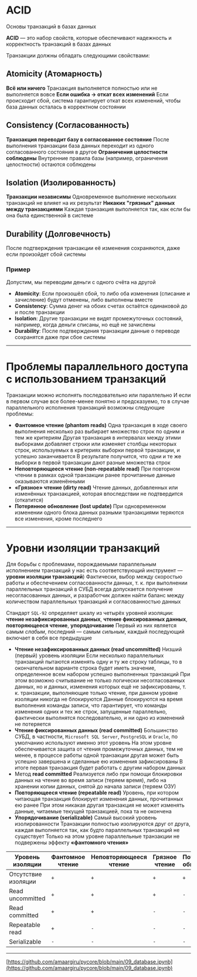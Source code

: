 # ACID
Основы транзакций в базах данных

**ACID** — это набор свойств, которые обеспечивают надежность и корректность транзакций в базах данных

Транзакции должны обладать следующими свойствами:

## Atomicity (Атомарность)
**Всё или ничего** Транзакция выполняется полностью или не выполняется вовсе
**Если ошибка -> откат всех изменений** Если происходит сбой, система гарантирует откат всех изменений, чтобы база данных осталась в корректном состоянии

## Consistency (Согласованность)
**Транзакция переводит базу в согласованное состояние** После выполнения транзакции база данных переходит из одного согласованного состояния в другое
**Ограничения целостности соблюдены** Внутренние правила базы (например, ограничения целостности) остаются соблюдены

## Isolation (Изолированность)
**Транзакции независимы** Одновременное выполнение нескольких транзакций не влияет на их результат
**Никаких "грязных" данных между транзакциями** Каждая транзакция выполняется так, как если бы она была единственной в системе

## Durability (Долговечность)
После подтверждения транзакции её изменения сохраняются, даже если произойдет сбой системы


### Пример

Допустим, мы переводим деньги с одного счёта на другой

- **Atomicity**: Если произошёл сбой, то либо оба изменения (списание и зачисление) будут отменены, либо выполнены вместе
- **Consistency**: Сумма денег на обоих счетах остаётся одинаковой до и после транзакции
- **Isolation**: Другие транзакции не видят промежуточных состояний, например, когда деньги списаны, но ещё не зачислены
- **Durability**: После подтверждения транзакции данные о переводе сохранятся даже при сбое системы

---

# Проблемы параллельного доступа с использованием транзакций

Транзакции можно исполнять последовательно или параллельно
И если в первом случае все более-менее понятно и предсказуемо,
то в случае параллельного исполнения транзакций возможны следующие проблемы:

- **Фантомное чтение (phantom reads)**
Одна транзакция в ходе своего выполнения несколько раз выбирает множество строк по одним и тем же критериям
Другая транзакция в интервалах между этими выборками добавляет строки или изменяет столбцы некоторых строк,
используемых в критериях выборки первой транзакции, и успешно заканчивается
В результате получится, что одни и те же выборки в первой транзакции дают разные множества строк
- **Неповторяющееся чтение (non-repeatable read)**
При повторном чтении в рамках одной транзакции ранее прочитанные данные оказываются изменёнными
- **«Грязное» чтение (dirty read)**
Чтение данных, добавленных или изменённых транзакцией, которая впоследствии не подтвердится (откатится)
- **Потерянное обновление (lost update)**
При одновременном изменении одного блока данных разными транзакциями теряются все изменения, кроме последнего



---


# Уровни изоляции транзакций

Для борьбы с проблемами, порождаемыми параллельным исполнением транзакций у нас есть соответствующий инструмент — **уровни изоляции транзакций**)
Фактически, выбор между скоростью работы и обеспечением согласованности данных,
т. к. при выполнении параллельных транзакций в СУБД всегда допускается получение несогласованных данных,
и разработчик должен найти баланс между количеством параллельных транзакций и согласованностью данных

Стандарт `SQL-92` определяет шкалу из четырёх уровней изоляции: **чтение незафиксированных данных**, **чтение фиксированных данных**, **повторяющееся чтение**, **упорядочивание**
Первый из них является самым _слабым_, последний — самым _сильным_, каждый последующий включает в себя все предыдущие

- **Чтение незафиксированных данных (read uncommitted)**
Низший (первый) уровень изоляции
Если несколько параллельных транзакций пытаются изменять одну и ту же строку таблицы,
то в окончательном варианте строка будет иметь значение, определенное всем набором успешно выполненных транзакций
При этом возможно считывание не только логически несогласованных данных, но и данных, изменения которых ещё не зафиксированы,
т. к. транзакции, выполняющие только чтение, при данном уровне изоляции никогда не блокируются
Данные блокируются на время выполнения команды записи, что гарантирует, что команды изменения одних и тех же строк,
запущенные параллельно, фактически выполнятся последовательно, и ни одно из изменений не потеряется
- **Чтение фиксированных данных (read committed)**
Большинство СУБД, в частности, `Microsoft SQL Server`, `PostgreSQL` и `Oracle`, по умолчанию используют именно этот уровень
На этом уровне обеспечивается защита от чтения промежуточных данных, тем не менее,
в процессе работы одной транзакции другая может быть успешно завершена и сделанные ею изменения зафиксированы
В итоге первая транзакция будет работать с другим набором данных
- Метод **read committed**
Реализуется либо при помощи блокировки данных на чтение во время записи (теряем время),
либо на хранении копии данных, снятой до начала записи (теряем ОЗУ)
- **Повторяющееся чтение (repeatable read)**
Уровень, при котором читающая транзакция блокирует изменения данных, прочитанных ею ранее
При этом никакая другая транзакция не может изменять данные, читаемые текущей транзакцией, пока та не окончена
- **Упорядочивание (serializable)**
Самый высокий уровень изолированности
Транзакции полностью изолируются друг от друга, каждая выполняется так, как будто параллельных транзакций не существует
Только на этом уровне параллельные транзакции не подвержены эффекту **«фантомного чтения»**

| Уровень изоляции    | Фантомное чтение | Неповторяющееся чтение | Грязное чтение | Потерянное обновление |
|---------------------|------------------|------------------------|----------------|-----------------------|
| Отсутствие изоляции | `+`              | `+`                    | `+`            | `+`                   |
| Read uncommitted    | `+`              | `+`                    | `+`            | `-`                   |
| Read committed      | `+`              | `+`                    | `-`            | `-`                   |
| Repeatable read     | `+`              | `-`                    | `-`            | `-`                   |
| Serializable        | `-`              | `-`                    | `-`            | `-`                   |

---

[https://github.com/amaargiru/pycore/blob/main/09_database.ipynb](https://github.com/amaargiru/pycore/blob/main/09_database.ipynb)

